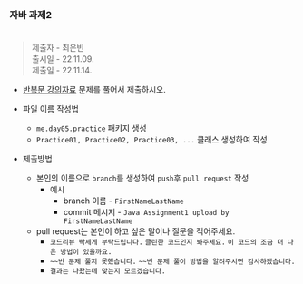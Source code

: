 <br/>

### 자바 과제2 <br/><br/>
> 제출자 - 최은빈    
> 출시일 - 22.11.09.  
> 제출일 - 22.11.14.    
    
- [반복문 강의자료](https://echoiing-fastcampus.notion.site/7d20f2d1f1d947548e41f8ce1040a753) 문제를 풀어서 제출하시오.  

- 파일 이름 작성법
  - ````me.day05.practice```` 패키지 생성
  - ````Practice01, Practice02, Practice03, ...````  클래스 생성하여 작성
- 제출방법
  - 본인의 이름으로 ````branch````를 생성하여 ````push````후 ````pull request```` 작성
    - 예시 
      - branch 이름 - ````FirstNameLastName````
      - commit 메시지 - ````Java Assignment1 upload by FirstNameLastName````
  - pull request는 본인이 하고 싶은 말이나 질문을 적어주세요.
    - ````코드리뷰 빡세게 부탁드립니다.```` ````클린한 코드인지 봐주세요.```` ````이 코드의 조금 더 나은 방법이 있을까요.````
    - ````~~번 문제 풀지 못했습니다.```` ````~~번 문제 풀이 방법을 알려주시면 감사하겠습니다.````
    - ````결과는 나왔는데 맞는지 모르겠습니다.````
  
  
 <br/> 
